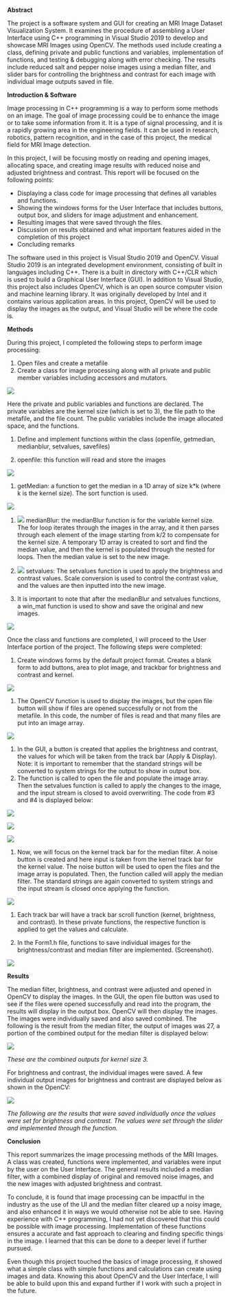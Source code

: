 **Abstract**

The project is a software system and GUI for creating an MRI Image Dataset Visualization System. It examines the procedure of assembling a User Interface using C++ programming in Visual Studio 2019 to develop and showcase MRI Images using OpenCV. The methods used include creating a class, defining private and public functions and variables, implementation of functions, and testing &amp; debugging along with error checking. The results include reduced salt and pepper noise images using a median filter, and slider bars for controlling the brightness and contrast for each image with individual image outputs saved in file.

**Introduction &amp; Software**

Image processing in C++ programming is a way to perform some methods on an image. The goal of image processing could be to enhance the image or to take some information from it. It is a type of signal processing, and it is a rapidly growing area in the engineering fields. It can be used in research, robotics, pattern recognition, and in the case of this project, the medical field for MRI Image detection.

In this project, I will be focusing mostly on reading and opening images, allocating space, and creating image results with reduced noise and adjusted brightness and contrast. This report will be focused on the following points:

- Displaying a class code for image processing that defines all variables and functions.
- Showing the windows forms for the User Interface that includes buttons, output box, and sliders for image adjustment and enhancement.
- Resulting images that were saved through the files.
- Discussion on results obtained and what important features aided in the completion of this project
- Concluding remarks

The software used in this project is Visual Studio 2019 and OpenCV. Visual Studio 2019 is an integrated development environment, consisting of built in languages including C++. There is a built in directory with C++/CLR which is used to build a Graphical User Interface (GUI). In addition to Visual Studio, this project also includes OpenCV, which is an open source computer vision and machine learning library. It was originally developed by Intel and it contains various application areas. In this project, OpenCV will be used to display the images as the output, and Visual Studio will be where the code is.

**Methods**

During this project, I completed the following steps to perform image processing:

1. Open files and create a metafile
2. Create a class for image processing along with all private and public member variables including accessors and mutators.

![](https://github.com/paulmathai01/MRI-CPP-OPENCV/blob/master/Picture%201.png)

Here the private and public variables and functions are declared. The private variables are the kernel size (which is set to 3), the file path to the metafile, and the file count. The public variables include the image allocated space, and the functions.

1. Define and implement functions within the class (openfile, getmedian, medianblur, setvalues, savefiles)

  1. openfile: this function will read and store the images

![](https://github.com/paulmathai01/MRI-CPP-OPENCV/blob/master/Picture%202.png)

  1. getMedian: a function to get the median in a 1D array of size k\*k (where k is the kernel size). The sort function is used.

![](https://github.com/paulmathai01/MRI-CPP-OPENCV/blob/master/Picture%203.png)

  1. ![](https://github.com/paulmathai01/MRI-CPP-OPENCV/blob/master/Picture%204.png) medianBlur: the medianBlur function is for the variable kernel size. The for loop iterates through the images in the array, and it then parses through each element of the image starting from k/2 to compensate for the kernel size. A temporary 1D array is created to sort and find the median value, and then the kernel is populated through the nested for loops. Then the median value is set to the new image.

  1. ![](https://github.com/paulmathai01/MRI-CPP-OPENCV/blob/master/Picture%205.png) setvalues: The setvalues function is used to apply the brightness and contrast values. Scale conversion is used to control the contrast value, and the values are then inputted into the new image.
1. It is important to note that after the medianBlur and setvalues functions, a win\_mat function is used to show and save the original and new images.

![](https://github.com/paulmathai01/MRI-CPP-OPENCV/blob/master/Picture%206.png)

Once the class and functions are completed, I will proceed to the User Interface portion of the project. The following steps were completed:

1. Create windows forms by the default project format. Creates a blank form to add buttons, area to plot image, and trackbar for brightness and contrast and kernel.

![](https://github.com/paulmathai01/MRI-CPP-OPENCV/blob/master/Picture%207.png)

1. The OpenCV function is used to display the images, but the open file button will show if files are opened successfully or not from the metafile. In this code, the number of files is read and that many files are put into an image array.

![](https://github.com/paulmathai01/MRI-CPP-OPENCV/blob/master/Picture%208.png)

1. In the GUI, a button is created that applies the brightness and contrast, the values for which will be taken from the track bar (Apply &amp; Display). Note: it is important to remember that the standard strings will be converted to system strings for the output to show in output box.
2. The function is called to open the file and populate the image array. Then the setvalues function is called to apply the changes to the image, and the input stream is closed to avoid overwriting. The code from #3 and #4 is displayed below:

![](https://github.com/paulmathai01/MRI-CPP-OPENCV/blob/master/Picture%209.png)

![](https://github.com/paulmathai01/MRI-CPP-OPENCV/blob/master/Picture%2010.png)

![](https://github.com/paulmathai01/MRI-CPP-OPENCV/blob/master/Picture%2011.png)

1. Now, we will focus on the kernel track bar for the median filter. A noise button is created and here input is taken from the kernel track bar for the kernel value. The noise button will be used to open the files and the image array is populated. Then, the function called will apply the median filter. The standard strings are again converted to system strings and the input stream is closed once applying the function.

![](https://github.com/paulmathai01/MRI-CPP-OPENCV/blob/master/Picture%2012.png)

1. Each track bar will have a track bar scroll function (kernel, brightness, and contrast). In these private functions, the respective function is applied to get the values and calculate.

1. In the Form1.h file, functions to save individual images for the brightness/contrast and median filter are implemented. (Screenshot).

![](https://github.com/paulmathai01/MRI-CPP-OPENCV/blob/master/Picture%2013.png)

**Results**

The median filter, brightness, and contrast were adjusted and opened in OpenCV to display the images. In the GUI, the open file button was used to see if the files were opened successfully and read into the program, the results will display in the output box. OpenCV will then display the images. The images were individually saved and also saved combined. The following is the result from the median filter, the output of images was 27, a portion of the combined output for the median filter is displayed below:

![](https://github.com/paulmathai01/MRI-CPP-OPENCV/blob/master/Picture%2014.png)

_These are the combined outputs for kernel size 3._

For brightness and contrast, the individual images were saved. A few individual output images for brightness and contrast are displayed below as shown in the OpenCV:

![](https://github.com/paulmathai01/MRI-CPP-OPENCV/blob/master/Picture%2015.png)

_The following are the results that were saved individually once the values were set for brightness and contrast. The values were set through the slider and implemented through the function._


**Conclusion**

This report summarizes the image processing methods of the MRI Images. A class was created, functions were implemented, and variables were input by the user on the User Interface. The general results included a median filter, with a combined display of original and removed noise images, and the new images with adjusted brightness and contrast.

To conclude, it is found that image processing can be impactful in the industry as the use of the UI and the median filter cleared up a noisy image, and also enhanced it in ways we would otherwise not be able to see. Having experience with C++ programming, I had not yet discovered that this could be possible with image processing. Implementation of these functions ensures a accurate and fast approach to clearing and finding specific things in the image. I learned that this can be done to a deeper level if further pursued.

Even though this project touched the basics of image processing, it showed what a simple class with simple functions and calculations can create using images and data. Knowing this about OpenCV and the User Interface, I will be able to build upon this and expand further if I work with such a project in the future.
